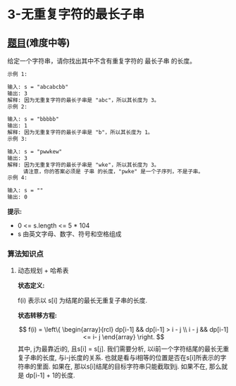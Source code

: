 # 3-无重复字符的最长子串

## [题目](https://leetcode-cn.com/problems/longest-substring-without-repeating-characters/)(难度中等)

给定一个字符串，请你找出其中不含有重复字符的 最长子串 的长度。

~~~markdown
示例 1:

输入: s = "abcabcbb"
输出: 3 
解释: 因为无重复字符的最长子串是 "abc"，所以其长度为 3。
示例 2:

输入: s = "bbbbb"
输出: 1
解释: 因为无重复字符的最长子串是 "b"，所以其长度为 1。
示例 3:

输入: s = "pwwkew"
输出: 3
解释: 因为无重复字符的最长子串是 "wke"，所以其长度为 3。
     请注意，你的答案必须是 子串 的长度，"pwke" 是一个子序列，不是子串。
示例 4:

输入: s = ""
输出: 0
~~~

**提示:**
- 0 <= s.length <= 5 * 104
- s 由英文字母、数字、符号和空格组成

### 算法知识点
1. 动态规划 + 哈希表

    **状态定义:**

    f(i) 表示以 s[i] 为结尾的最长无重复子串的长度.

    **状态转移方程:**

    $$
    f(i) = \left\{
        \begin{array}{rcl}
            dp[i-1] && dp[i-1] > i - j \\
            i - j && dp[i-1] <= i- j
        \end{array}
    \right.
    $$
    其中, j为最靠近i的, 且s[i] = s[j].
    我们需要分析, 以i前一个字符结尾的最长无重复子串的长度, 与i-j长度的关系. 也就是看与i相等的位置是否在s[i]所表示的字符串的里面. 如果在, 那以s[i]结尾的目标字符串只能截取到j. 如果不在, 那么就是 dp[i-1] + 1的长度.
